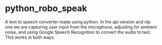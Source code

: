 # python_robo_speak 
A text to speech converter made using python.
In the api version and nlp one we are capturing user input from the microphone, adjusting for ambient noise, and using Google Speech Recognition to convert the audio to text. This works in both ways.